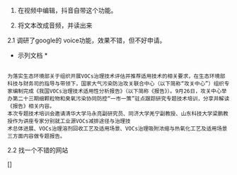 1. 在视频中编辑，抖音自带这个功能。

2. 将文本改成音频，并读出来

2.1 调研了google的 voice功能，效果不错，但不好申请。

* 示列文档 * 


```

为落实生态环境部关于组织开展VOCs治理技术评估并推荐适用技术的相关要求，在生态环境部科技与财务司的指导与带领下，国家大气污染防治攻关联合中心（以下简称“攻关中心”）组织专家编制完成《我国VOCs治理技术适用性分析报告》（以下简称《报告》）。9月26日，攻关中心举办第二十三期细颗粒物和臭氧污染协同防控“一市一策”驻点跟踪研究专题技术培训，分享并解读《报告》相关内容。
本次专题技术培训会邀请清华大学马永亮副研究员、同济大学羌宁副教授、山东科技大学梁鹏教授作为讲座专家分别就工业源VOCs减排途径与治理技
术总体进展、VOCs治理溶剂回收工艺及适用场景、VOCs治理吸附浓缩与热氧化工艺及适用场景三方面内容做专题报告。

```

 2.2 找一个不错的网站

 []